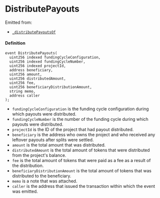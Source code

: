 # DistributePayouts

Emitted from:

- [`_distributePayoutsOf`](/dev/api/contracts/or-payment-terminals/or-abstract/jbpayoutredemptionpaymentterminal/write/-_distributepayoutsof.md)

#### Definition

```
event DistributePayouts(
  uint256 indexed fundingCycleConfiguration,
  uint256 indexed fundingCycleNumber,
  uint256 indexed projectId,
  address beneficiary,
  uint256 amount,
  uint256 distributedAmount,
  uint256 fee,
  uint256 beneficiaryDistributionAmount,
  string memo,
  address caller
);
```

- `fundingCycleConfiguration` is the funding cycle configuration during which payouts were distributed.
- `fundingCycleNumber` is the number of the funding cycle during which payouts were distributed.
- `projectId` is the ID of the project that had payout distributed.
- `beneficiary` is the address who owns the project and who received any leftover payouts after splits were settled.
- `amount` is the total amount that was distributed.
- `distributedAmount` is the total amount of tokens that were distributed from the project's balance.
- `fee` is the total amount of tokens that were paid as a fee as a result of the distribution.
- `beneficiaryDistributionAmount` is the total amount of tokens that was distributed to the beneficiary.
- `memo` is a note that was attached.
- `caller` is the address that issued the transaction within which the event was emitted.
